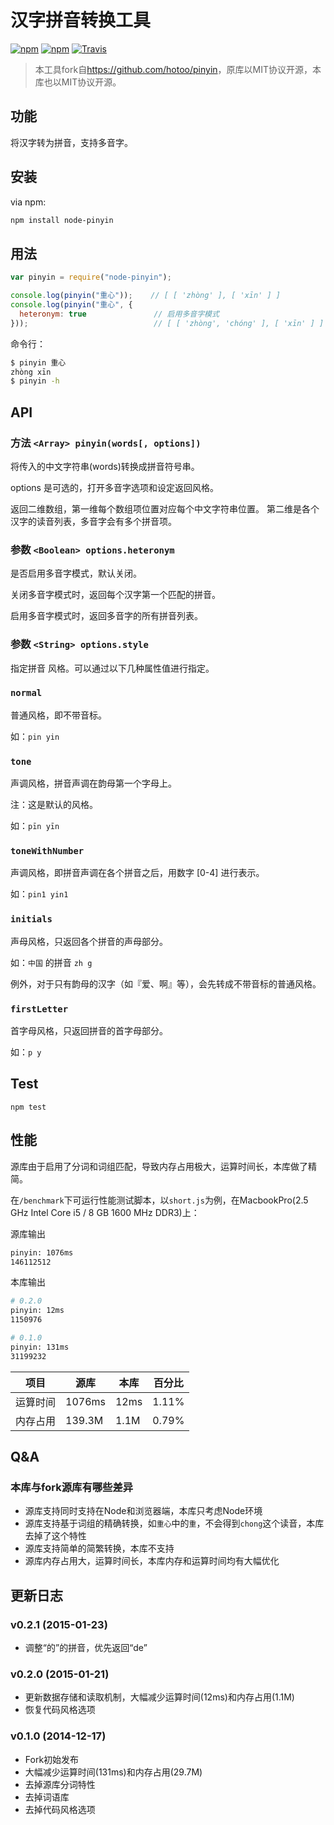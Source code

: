 # 汉字拼音转换工具

[![npm](http://img.shields.io/npm/v/node-pinyin.svg)](https://www.npmjs.com/package/node-pinyin)
[![npm](http://img.shields.io/npm/l/node-pinyin.svg)](https://www.npmjs.com/package/node-pinyin)
[![Travis](https://img.shields.io/travis/TooBug/pinyin.svg)](https://travis-ci.org/TooBug/pinyin/)

> 本工具fork自<https://github.com/hotoo/pinyin>，原库以MIT协议开源，本库也以MIT协议开源。

## 功能

将汉字转为拼音，支持多音字。

## 安装

via npm:

```bash
npm install node-pinyin
```

## 用法

```js
var pinyin = require("node-pinyin");

console.log(pinyin("重心"));    // [ [ 'zhòng' ], [ 'xīn' ] ]
console.log(pinyin("重心", {
  heteronym: true               // 启用多音字模式
}));                            // [ [ 'zhòng', 'chóng' ], [ 'xīn' ] ]
```

命令行：

```bash
$ pinyin 重心
zhòng xīn
$ pinyin -h
```

## API

### 方法 `<Array> pinyin(words[, options])`

将传入的中文字符串(words)转换成拼音符号串。

options 是可选的，打开多音字选项和设定返回风格。

返回二维数组，第一维每个数组项位置对应每个中文字符串位置。
第二维是各个汉字的读音列表，多音字会有多个拼音项。

### 参数 `<Boolean> options.heteronym`

是否启用多音字模式，默认关闭。

关闭多音字模式时，返回每个汉字第一个匹配的拼音。

启用多音字模式时，返回多音字的所有拼音列表。

### 参数 `<String> options.style`

指定拼音 风格。可以通过以下几种属性值进行指定。

### `normal`

普通风格，即不带音标。

如：`pin yin`

### `tone`

声调风格，拼音声调在韵母第一个字母上。

注：这是默认的风格。

如：`pīn yīn`

### `toneWithNumber`

声调风格，即拼音声调在各个拼音之后，用数字 [0-4] 进行表示。

如：`pin1 yin1`

### `initials`

声母风格，只返回各个拼音的声母部分。

如：`中国` 的拼音 `zh g`

例外，对于只有韵母的汉字（如『爱、啊』等），会先转成不带音标的普通风格。

### `firstLetter`

首字母风格，只返回拼音的首字母部分。

如：`p y`


## Test

```
npm test
```

## 性能

源库由于启用了分词和词组匹配，导致内存占用极大，运算时间长，本库做了精简。

在`/benchmark`下可运行性能测试脚本，以`short.js`为例，在MacbookPro(2.5 GHz Intel Core i5 / 8 GB 1600 MHz DDR3)上：

源库输出

```bash
pinyin: 1076ms
146112512
```

本库输出

```bash
# 0.2.0
pinyin: 12ms
1150976

# 0.1.0
pinyin: 131ms
31199232
```

项目 | 源库 | 本库 | 百分比
----|------|-----|-----
运算时间 | 1076ms | 12ms | 1.11%
内存占用 | 139.3M | 1.1M | 0.79%

## Q&A

### 本库与fork源库有哪些差异

- 源库支持同时支持在Node和浏览器端，本库只考虑Node环境
- 源库支持基于词组的精确转换，如`重心`中的`重`，不会得到`chong`这个读音，本库去掉了这个特性
- 源库支持简单的简繁转换，本库不支持
- 源库内存占用大，运算时间长，本库内存和运算时间均有大幅优化

## 更新日志

### v0.2.1 (2015-01-23)

- 调整“的”的拼音，优先返回“de”

### v0.2.0 (2015-01-21)

- 更新数据存储和读取机制，大幅减少运算时间(12ms)和内存占用(1.1M)
- 恢复代码风格选项

### v0.1.0 (2014-12-17)

- Fork初始发布
- 大幅减少运算时间(131ms)和内存占用(29.7M)
- 去掉源库分词特性
- 去掉词语库
- 去掉代码风格选项

